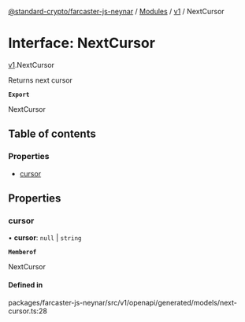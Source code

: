 [@standard-crypto/farcaster-js-neynar](../README.md) / [Modules](../modules.md) / [v1](../modules/v1.md) / NextCursor

# Interface: NextCursor

[v1](../modules/v1.md).NextCursor

Returns next cursor

**`Export`**

NextCursor

## Table of contents

### Properties

- [cursor](v1.NextCursor.md#cursor)

## Properties

### cursor

• **cursor**: ``null`` \| `string`

**`Memberof`**

NextCursor

#### Defined in

packages/farcaster-js-neynar/src/v1/openapi/generated/models/next-cursor.ts:28
